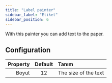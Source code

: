 ```yaml
---
title: "Label painter"
sidebar_label: "Etiket"
sidebar_position: 6
---
```



With this painter you can add text to the paper.

## Configuration

| Property | Default | Tanım                |
| --------:|:-------:|:-------------------- |
|    Boyut |   12    | The size of the text |
